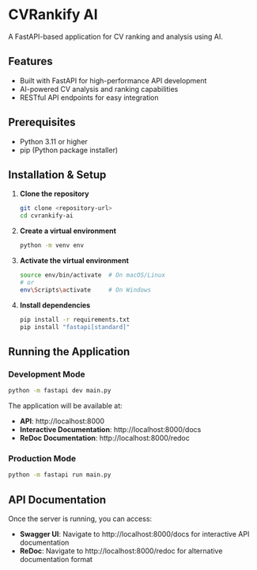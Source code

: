 # CVRankify AI

A FastAPI-based application for CV ranking and analysis using AI.

## Features

- Built with FastAPI for high-performance API development
- AI-powered CV analysis and ranking capabilities
- RESTful API endpoints for easy integration

## Prerequisites

- Python 3.11 or higher
- pip (Python package installer)

## Installation & Setup

1. **Clone the repository**
   ```bash
   git clone <repository-url>
   cd cvrankify-ai
   ```

2. **Create a virtual environment**
   ```bash
   python -m venv env
   ```

3. **Activate the virtual environment**
   ```bash
   source env/bin/activate  # On macOS/Linux
   # or
   env\Scripts\activate     # On Windows
   ```

4. **Install dependencies**
   ```bash
   pip install -r requirements.txt
   pip install "fastapi[standard]"
   ```

## Running the Application

### Development Mode
```bash
python -m fastapi dev main.py
```

The application will be available at:
- **API**: http://localhost:8000
- **Interactive Documentation**: http://localhost:8000/docs
- **ReDoc Documentation**: http://localhost:8000/redoc

### Production Mode
```bash
python -m fastapi run main.py
```

## API Documentation

Once the server is running, you can access:
- **Swagger UI**: Navigate to http://localhost:8000/docs for interactive API documentation
- **ReDoc**: Navigate to http://localhost:8000/redoc for alternative documentation format